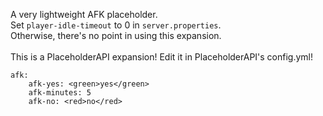A very lightweight AFK placeholder.<br>
Set `player-idle-timeout` to 0 in `server.properties`.<br>
Otherwise, there's no point in using this expansion.<br><br>
This is a PlaceholderAPI expansion! Edit it in PlaceholderAPI's config.yml!
```
afk:
    afk-yes: <green>yes</green>
    afk-minutes: 5
    afk-no: <red>no</red>
```
